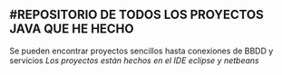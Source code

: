 #**REPOSITORIO DE TODOS LOS PROYECTOS JAVA QUE HE HECHO**
---
Se pueden encontrar proyectos sencillos hasta conexiones de BBDD y servicios
*Los proyectos están hechos en el IDE eclipse y netbeans*
